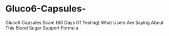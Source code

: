 # Gluco6-Capsules-
Gluco6 Capsules Scam (60 Days Of Testing) What Users Are Saying About This Blood Sugar Support Formula
